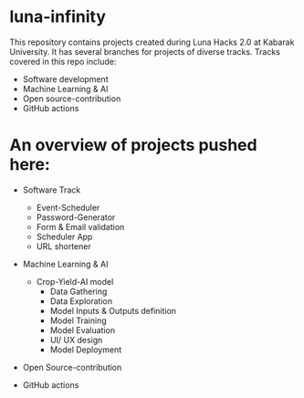 # luna-infinity
This repository contains projects created during Luna Hacks 2.0 at Kabarak University. It has several branches for projects of diverse tracks.
Tracks covered in this repo include:
* Software development
* Machine Learning & AI
* Open source-contribution
* GitHub actions

# An overview of projects pushed here:

* Software Track
    - Event-Scheduler
    - Password-Generator
    - Form & Email validation
    - Scheduler App
    - URL shortener
* Machine Learning & AI
    - Crop-Yield-AI model
        - Data Gathering
        - Data Exploration
        - Model Inputs & Outputs definition
        - Model Training
        - Model Evaluation
        - UI/ UX design
        - Model Deployment

* Open Source-contribution
* GitHub actions
